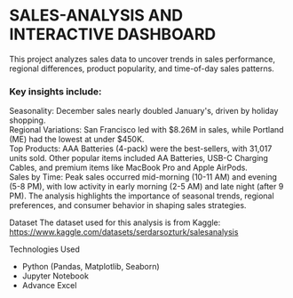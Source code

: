 # SALES-ANALYSIS AND INTERACTIVE DASHBOARD
This project analyzes sales data to uncover trends in sales performance, regional differences, product popularity, and time-of-day sales patterns. 
### Key insights include:
Seasonality: December sales nearly doubled January's, driven by holiday shopping.  
Regional Variations: San Francisco led with $8.26M in sales, while Portland (ME) had the lowest at under $450K.  
Top Products: AAA Batteries (4-pack) were the best-sellers, with 31,017 units sold. Other popular items included AA Batteries, USB-C Charging Cables, and premium items like MacBook Pro and Apple AirPods.  
Sales by Time: Peak sales occurred mid-morning (10-11 AM) and evening (5-8 PM), with low activity in early morning (2-5 AM) and late night (after 9 PM).
The analysis highlights the importance of seasonal trends, regional preferences, and consumer behavior in shaping sales strategies.

Dataset
The dataset used for this analysis is from Kaggle:
https://www.kaggle.com/datasets/serdarsozturk/salesanalysis

Technologies Used  

- Python (Pandas, Matplotlib, Seaborn)
- Jupyter Notebook
- Advance Excel
